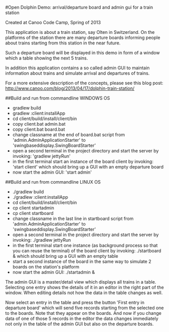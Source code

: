 #Open Dolphin Demo: arrival/departure board and admin gui for a train station

Created at Canoo Code Camp, Spring of 2013

This application is about a train station, say Olten in Switzerland.
On the platforms of the station there are many departure boards informing people about
trains starting from this station in the near future.

Such a departure board will be displayed in this demo in form of a window which a table showing the next
5 trains.

In addition this application contains a so called admin GUI to maintain information about trains and
simulate arrival and departures of trains.

For a more extensive description of the concepts, please see this blog post:
http://www.canoo.com/blog/2013/04/17/dolphin-train-station/

##Build and run from commandline  WINDOWS OS
* gradlew build
* gradlew :client:installApp
* cd client/build/install/client/bin
* copy client.bat admin.bat
* copy client.bat board.bat
* change classname at the end of board.bat script from 'admin.AdminApplicationStarter' to '﻿swingbaseddisplay.SwingBoardStarter'
* open a second terminal in the project directory and start the server by invoking: 'gradlew jettyRun'
* in the first terminal start an instance of the board client by invoking: 'start client'
  which should bring up a GUI with an empty departure board
* now start the admin GUI: 'start admin'


##Build and run from commandline  LINUX OS
* ./gradlew build
* ./gradlew :client:installApp
* cd client/build/install/client/bin
* cp client startadmin
* cp client startboard
* change classname in the last line in startboard script from 'admin.AdminApplicationStarter' to '﻿swingbaseddisplay.SwingBoardStarter'
* open a second terminal in the project directory and start the server by invoking: ./gradlew jettyRun
* in the first terminal start one instance (as background process so that you can reuse the terminal) of the board client by invoking: ./startboard &
  which should bring up a GUI with an empty table
* start a second instance of the board in the same way to simulate 2 boards on the station's platform
* now start the admin GUI: ./startadmin &

The admin GUI is a master/detail view which displays all trains in a table. Selecting one entry shows the details
of it in an editor in the right part of the window. When editing details not how the data in the table changes as well.

Now select an entry in the table and press the button 'First entry in departure board' which will send five records
starting from the selected one to the boards. Note that they appear on the boards. And now if you change data
of one of those 5 records in the editor the data changes immediately not only in the table of the admin GUI but
also on the departure boards.
